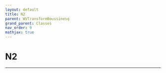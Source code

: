 ```yaml
---
layout: default
title: N2
parent: WVTransformBoussinesq
grand_parent: Classes
nav_order: 9
mathjax: true
---
```


#  N2




---

